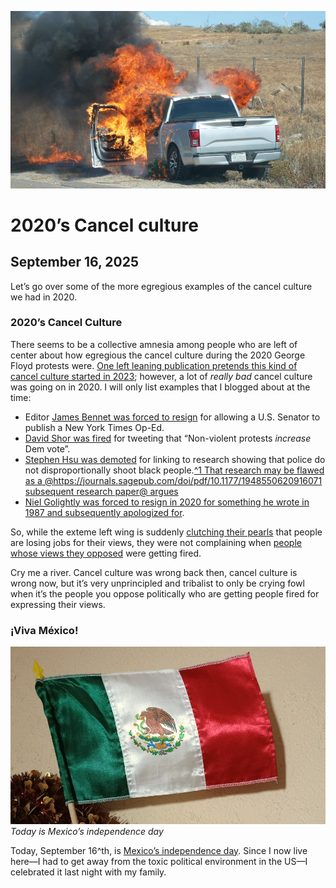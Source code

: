 ![blogpic](pics/blog-fire.jpg)
# 2020’s Cancel culture
## September 16, 2025

Let’s go over some of the more egregious examples of the cancel culture
we had in 2020.

### 2020’s Cancel Culture

There seems to be a collective amnesia among people who are left of
center about how egregious the cancel culture during the 2020 George
Floyd protests were. [One left leaning publication pretends this
kind of cancel culture started in 2023](https://archive.ph/luj7O);
however, a lot of _really bad_ cancel culture was going on in 2020.
I will only list examples that I blogged about at the time:

* Editor [James Bennet was forced to resign](blog:2020-06-08) for allowing 
  a U.S. Senator to publish a New York Times Op-Ed. 
* [David Shor was fired](blog:2020-06-16) for tweeting that “Non-violent 
  protests *increase* Dem vote”.
* [Stephen Hsu was demoted](blog:2020-06-23) for linking to research
  showing that police do not disproportionally shoot black 
  people.[^1 That research may be flawed as a @https://journals.sagepub.com/doi/pdf/10.1177/1948550620916071 subsequent research paper@ argues](fn:1)
* [Niel Golightly was forced to resign in 2020 for something he wrote in 1987
  and subsequently apologized for](blog:2020-07-09).

So, while the exteme left wing is suddenly [clutching their 
pearls](https://archive.ph/FQeo5) that people are losing jobs for their
views, they were not complaining when [people whose views they
opposed](https://archive.ph/EBc6I) were getting fired.

Cry me a river. Cancel culture was wrong back then, cancel culture
is wrong now, but it’s very unprincipled and tribalist to only be
crying fowl when it’s the people you oppose politically who are getting
people fired for expressing their views.

### ¡Viva México!
![widepic](pics/VivaMexico.jpg)
_Today is Mexico’s independence day_

Today, September 16^th, is [Mexico’s independence day](https://en.wikipedia.org/wiki/Independence_Day_%28Mexico%29). Since I now live here—I had to get away
from the toxic political environment in the US—I celebrated it last night
with my family.

